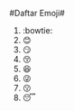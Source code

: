 #Daftar Emoji#

1. :bowtie:
2. :blush:
3. :smirk:
4. :kissing_closed_eyes:
5. :satisfied:
6. :stuck_out_tongue_winking_eye:
7. :kissing:
8. :sleeping:

[source code]: http://www.emoji-cheat-sheet.com/
